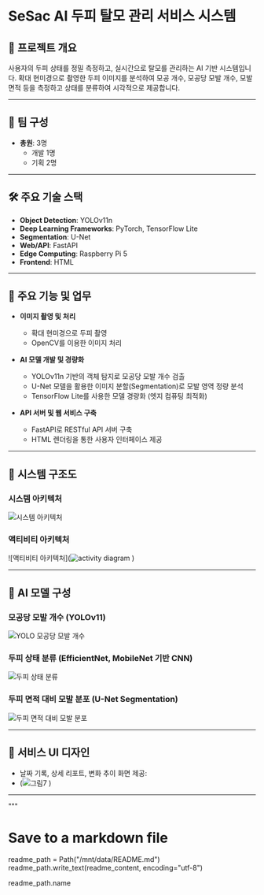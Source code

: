# SeSac AI 두피 탈모 관리 서비스 시스템

## 📌 프로젝트 개요
사용자의 두피 상태를 정밀 측정하고, 실시간으로 탈모를 관리하는 AI 기반 시스템입니다. 확대 현미경으로 촬영한 두피 이미지를 분석하여 모공 개수, 모공당 모발 개수, 모발 면적 등을 측정하고 상태를 분류하여 시각적으로 제공합니다.

---

## 👥 팀 구성
- **총원**: 3명
  - 개발 1명
  - 기획 2명

---

## 🛠️ 주요 기술 스택
- **Object Detection**: YOLOv11n
- **Deep Learning Frameworks**: PyTorch, TensorFlow Lite
- **Segmentation**: U-Net
- **Web/API**: FastAPI
- **Edge Computing**: Raspberry Pi 5
- **Frontend**: HTML

---

## 📌 주요 기능 및 업무
- **이미지 촬영 및 처리**
  - 확대 현미경으로 두피 촬영
  - OpenCV를 이용한 이미지 처리

- **AI 모델 개발 및 경량화**
  - YOLOv11n 기반의 객체 탐지로 모공당 모발 개수 검출
  - U-Net 모델을 활용한 이미지 분할(Segmentation)로 모발 영역 정량 분석
  - TensorFlow Lite를 사용한 모델 경량화 (엣지 컴퓨팅 최적화)

- **API 서버 및 웹 서비스 구축**
  - FastAPI로 RESTful API 서버 구축
  - HTML 렌더링을 통한 사용자 인터페이스 제공

---

## 📂 시스템 구조도
### 시스템 아키텍처
![시스템 아키텍처](![systemArchitecture](https://github.com/user-attachments/assets/bbcbcff1-94b8-410c-a0b8-f90071e85227)
)

### 액티비티 아키텍처
![액티비티 아키텍처](![activity diagram](https://github.com/user-attachments/assets/df74dfc0-1c54-492b-b4be-af874807f625)
)

---

## 📂 AI 모델 구성
### 모공당 모발 개수 (YOLOv11)
![YOLO 모공당 모발 개수]()

### 두피 상태 분류 (EfficientNet, MobileNet 기반 CNN)
![두피 상태 분류](![CNN](https://github.com/user-attachments/assets/6851773f-5ece-4886-a38d-09f35415f627)
)

### 두피 면적 대비 모발 분포 (U-Net Segmentation)
![두피 면적 대비 모발 분포]()

---

## 📱 서비스 UI 디자인
- 날짜 기록, 상세 리포트, 변화 추이 화면 제공:
- (![그림7](https://github.com/user-attachments/assets/ef95bff5-94cf-4db1-93e1-ab2c6dd6eb1b)
)

---
"""

# Save to a markdown file
readme_path = Path("/mnt/data/README.md")
readme_path.write_text(readme_content, encoding="utf-8")

readme_path.name
